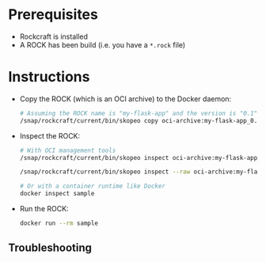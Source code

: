 # Prerequisites

- Rockcraft is installed
- A ROCK has been build (i.e. you have a `*.rock` file)

# Instructions

- Copy the ROCK (which is an OCI archive) to the Docker daemon:

    ```bash
    # Assuming the ROCK name is "my-flask-app" and the version is "0.1", on amd64
    /snap/rockcraft/current/bin/skopeo copy oci-archive:my-flask-app_0.1_amd64.rock docker-daemon:sample:latest
    ```

- Inspect the ROCK:

  ```bash
  # With OCI management tools
  /snap/rockcraft/current/bin/skopeo inspect oci-archive:my-flask-app_0.1_amd64.rock 

  /snap/rockcraft/current/bin/skopeo inspect --raw oci-archive:my-flask-app_0.1_amd64.rock | jq

  # Or with a container runtime like Docker
  docker inspect sample
  ```

- Run the ROCK:

    ```bash
    docker run --rm sample
    ```

## Troubleshooting
